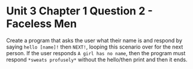 # Unit 3 Chapter 1 Question 2 - Faceless Men

Create a program that asks the user what their name is and respond by saying `hello [name]!` then `NEXT!`, looping this scenario over for the next person. If the user responds `A girl has no name`, then the program must respond `*sweats profusely*` without the hello/then print and then it ends.
